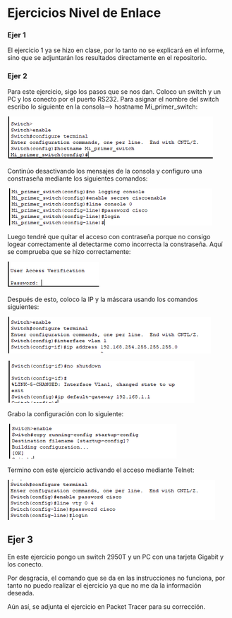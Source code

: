 # Ejercicios Nivel de Enlace 
### **Ejer 1**
El ejercicio 1 ya se hizo en clase, por lo tanto no se explicará en el informe, sino que se adjuntarán los resultados directamente en el repositorio.

### **Ejer 2**
Para este ejercicio, sigo los pasos que se nos dan. Coloco un switch y un PC y los conecto por el puerto RS232.
Para asignar el nombre del switch escribo lo siguiente en la consola--> hostname Mi_primer_switch:

![foto0](image/Captura.PNG)

Continúo desactivando los mensajes de la consola y configuro una constraseña mediante los siguientes comandos:

![foto2](image/aaaaa.PNG)

Luego tendré que quitar el acceso con contraseña porque no consigo logear correctamente al detectarme como incorrecta la constraseña. Aquí se comprueba que se hizo correctamente:

![foto3](image/bbbb.PNG)

Después de esto, coloco la IP y la máscara usando los comandos siguientes:

![foto4](image/ccc.PNG)

![foto5](image/ddd.PNG)

Grabo la configuración con lo siguiente:

![foto6](image/eeeee.PNG)

Termino con este ejercicio activando el acceso mediante Telnet:

![foto7](image/ff.PNG)

## **Ejer 3**

En este ejercicio pongo un switch 2950T y un PC con una tarjeta Gigabit y los conecto.

Por desgracia, el comando que se da en las instrucciones no funciona, por tanto no puedo realizar el ejercicio ya que no me da la información deseada.

Aún así, se adjunta el ejercicio en Packet Tracer para su corrección.
